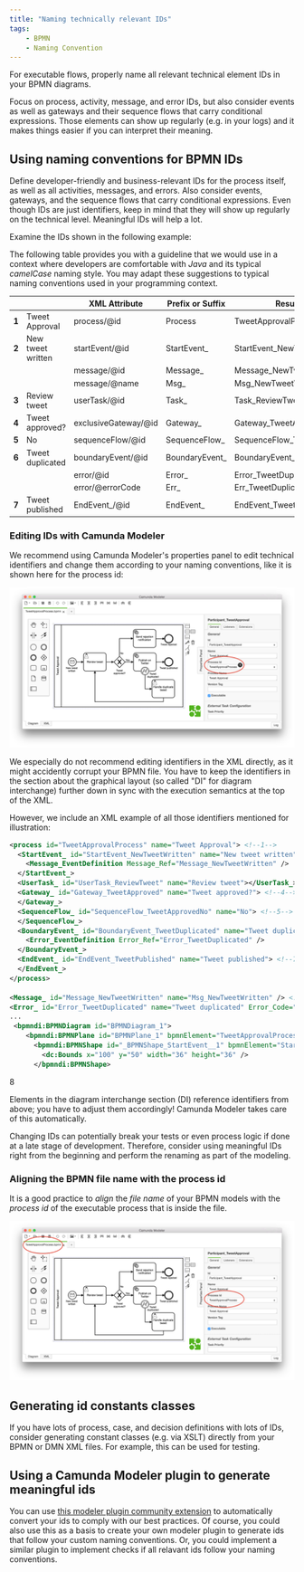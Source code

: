 ```yaml
---
title: "Naming technically relevant IDs"
tags:
    - BPMN
    - Naming Convention
---
```


For executable flows, properly name all relevant technical element IDs in your BPMN diagrams.

Focus on process, activity, message, and error IDs, but also consider events as well as gateways and their sequence flows that carry conditional expressions. Those elements can show up regularly (e.g. in your logs) and it makes things easier if you can interpret their meaning.

## Using naming conventions for BPMN IDs

Define developer-friendly and business-relevant IDs for the process itself, as well as all activities, messages, and errors. Also consider events, gateways, and the sequence flows that carry conditional expressions. Even though IDs are just identifiers, keep in mind that they will show up regularly on the technical level. Meaningful IDs will help a lot.

Examine the IDs shown in the following example:

<div bpmn="best-practices/naming-technically-relevant-ids-assets/TweetApprovalProcess.bpmn" callouts="Participant_TweetApproval,StartEvent_NewTweetWritten,Task_ReviewTweet,Gateway_TweetApproved,SequenceFlow_ApprovedNo,BoundaryEvent_TweetDuplicated,EndEvent_TweetPublished" />

The following table provides you with a guideline that we would use in a context where developers are comfortable with *Java* and its typical *camelCase* naming style. You may adapt these suggestions to typical naming conventions used in your programming context.

|  |  | XML Attribute | Prefix or Suffix | Resulting ID  |
| -- | -- | -- | -- | -- |
| **1** | Tweet Approval | process/@id | Process | TweetApprovalProcess |
| **2** | New tweet written | startEvent/@id | StartEvent\_ | StartEvent\_NewTweetWritten |
|  |  | message/@id | Message\_ | Message\_NewTweetWritten |
|  |  | message/@name | Msg\_ | Msg\_NewTweetWritten |
| **3** | Review tweet | userTask/@id | Task\_ | Task\_ReviewTweet |
| **4** | Tweet approved? | exclusiveGateway/@id | Gateway\_ | Gateway\_TweetApproved |
| **5** | No | sequenceFlow/@id | SequenceFlow\_ | SequenceFlow\_TweetApprovedNo  |
| **6** | Tweet duplicated  | boundaryEvent/@id | BoundaryEvent\_  | BoundaryEvent\_TweetDuplicated |
|   |  | error/@id | Error\_ | Error\_TweetDuplicated |
|   |  | error/@errorCode | Err\_ | Err\_TweetDuplicated |
| **7** | Tweet published | EndEvent\_/@id | EndEvent\_ | EndEvent\_TweetPublished |

### Editing IDs with Camunda Modeler

We recommend using Camunda Modeler's properties panel to edit technical identifiers and change them according to your naming conventions, like it is shown here for the process id:

![Properties Panel](naming-technically-relevant-ids-assets/camunda-modeler-properties-panel.png)

We especially do not recommend editing identifiers in the XML directly, as it might accidently corrupt your BPMN file. You have to keep the identifiers in the section about the graphical layout (so called "DI" for diagram interchange) further down in sync with the execution semantics at the top of the XML.

However, we include an XML example of all those identifiers mentioned for illustration:

```xml
<process id="TweetApprovalProcess" name="Tweet Approval"> <!--1-->
  <StartEvent_ id="StartEvent_NewTweetWritten" name="New tweet written"> <!--2-->
    <Message_EventDefinition Message_Ref="Message_NewTweetWritten" />
  </StartEvent_>
  <UserTask_ id="UserTask_ReviewTweet" name="Review tweet"></UserTask_> <!--3-->
  <Gateway_ id="Gateway_TweetApproved" name="Tweet approved?"> <!--4-->
  </Gateway_>
  <SequenceFlow_ id="SequenceFlow_TweetApprovedNo" name="No"> <!--5-->
  </SequenceFlow_>
  <BoundaryEvent_ id="BoundaryEvent_TweetDuplicated" name="Tweet duplicated"> <!--6-->
    <Error_EventDefinition Error_Ref="Error_TweetDuplicated" />
  </BoundaryEvent_>
  <EndEvent_ id="EndEvent_TweetPublished" name="Tweet published"> <!--7-->
  </EndEvent_>
</process>

<Message_ id="Message_NewTweetWritten" name="Msg_NewTweetWritten" /> <!--2-->
<Error_ id="Error_TweetDuplicated" name="Tweet duplicated" Error_Code="Err_TweetDuplicated" /> <!--6-->
...
 <bpmndi:BPMNDiagram id="BPMNDiagram_1">
    <bpmndi:BPMNPlane id="BPMNPlane_1" bpmnElement="TweetApprovalProcess">
      <bpmndi:BPMNShape id="_BPMNShape_StartEvent__1" bpmnElement="StartEvent_NewTweetWritten"> <!--8-->
        <dc:Bounds x="100" y="50" width="36" height="36" />
      </bpmndi:BPMNShape>
```

<span className="callout">8</span>

Elements in the diagram interchange section (DI) reference identifiers from above; you have to adjust them accordingly! Camunda Modeler takes care of this automatically.

Changing IDs can potentially break your tests or even process logic if done at a late stage of development. Therefore, consider using meaningful IDs right from the beginning and perform the renaming as part of the modeling.

### Aligning the BPMN file name with the process id

It is a good practice to *align* the *file name* of your BPMN models with the *process id* of the executable process that is inside the file.

![BPMN file name](naming-technically-relevant-ids-assets/aligning-the-bpmn-file-names.png)

## Generating id constants classes

If you have lots of process, case, and decision definitions with lots of IDs, consider generating constant classes (e.g. via XSLT) directly from your BPMN or DMN XML files. For example, this can be used for testing.

## Using a Camunda Modeler plugin to generate meaningful ids

You can use [this modeler plugin community extension](https://github.com/camunda-community-hub/camunda-modeler-plugin-rename-technical-ids) to automatically convert your ids to comply with our best practices. Of course, you could also use this as a basis to create your own modeler plugin to generate ids that follow your custom naming conventions. Or, you could implement a similar plugin to implement checks if all relavant ids follow your naming conventions.
